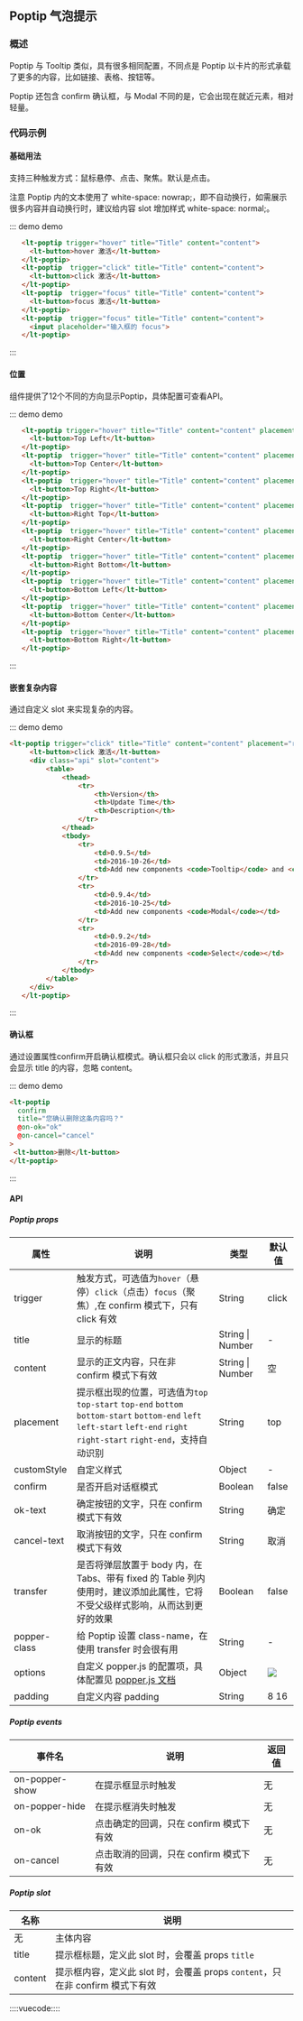 ## Poptip 气泡提示

### 概述

Poptip 与 Tooltip 类似，具有很多相同配置，不同点是 Poptip 以卡片的形式承载了更多的内容，比如链接、表格、按钮等。

Poptip 还包含 confirm 确认框，与 Modal 不同的是，它会出现在就近元素，相对轻量。

### 代码示例

#### 基础用法

支持三种触发方式：鼠标悬停、点击、聚焦。默认是点击。

注意 Poptip 内的文本使用了 white-space: nowrap;，即不自动换行，如需展示很多内容并自动换行时，建议给内容 slot 增加样式 white-space: normal;。

::: demo demo
```html
   <lt-poptip trigger="hover" title="Title" content="content">
     <lt-button>hover 激活</lt-button>
   </lt-poptip>
   <lt-poptip  trigger="click" title="Title" content="content">
     <lt-button>click 激活</lt-button>
   </lt-poptip>
   <lt-poptip  trigger="focus" title="Title" content="content">
     <lt-button>focus 激活</lt-button>
   </lt-poptip>
   <lt-poptip  trigger="focus" title="Title" content="content">
     <input placeholder="输入框的 focus">
   </lt-poptip>
```
:::


#### 位置

组件提供了12个不同的方向显示Poptip，具体配置可查看API。

::: demo demo
```html
   <lt-poptip trigger="hover" title="Title" content="content" placement="top-start">
     <lt-button>Top Left</lt-button>
   </lt-poptip>
   <lt-poptip  trigger="hover" title="Title" content="content" placement="top">
     <lt-button>Top Center</lt-button>
   </lt-poptip>
   <lt-poptip  trigger="hover" title="Title" content="content" placement="top-end">
     <lt-button>Top Right</lt-button>
   </lt-poptip>
   <lt-poptip  trigger="hover" title="Title" content="content" placement="right-start">
     <lt-button>Right Top</lt-button>
   </lt-poptip>
   <lt-poptip  trigger="hover" title="Title" content="content" placement="right">
     <lt-button>Right Center</lt-button>
   </lt-poptip>
   <lt-poptip  trigger="hover" title="Title" content="content" placement="right-end">
     <lt-button>Right Bottom</lt-button>
   </lt-poptip>
   <lt-poptip  trigger="hover" title="Title" content="content" placement="bottom-start">
     <lt-button>Bottom Left</lt-button>
   </lt-poptip>
   <lt-poptip  trigger="hover" title="Title" content="content" placement="bottom">
     <lt-button>Bottom Center</lt-button>
   </lt-poptip>
   <lt-poptip  trigger="hover" title="Title" content="content" placement="bottom-end">
     <lt-button>Bottom Right</lt-button>
   </lt-poptip>
```
:::

#### 嵌套复杂内容

通过自定义 slot 来实现复杂的内容。

::: demo demo
```html
<lt-poptip trigger="click" title="Title" content="content" placement="right">
     <lt-button>click 激活</lt-button>
     <div class="api" slot="content">
         <table>
             <thead>
                 <tr>
                     <th>Version</th>
                     <th>Update Time</th>
                     <th>Description</th>
                 </tr>
             </thead>
             <tbody>
                 <tr>
                     <td>0.9.5</td>
                     <td>2016-10-26</td>
                     <td>Add new components <code>Tooltip</code> and <code>Poptip</code></td>
                 </tr>
                 <tr>
                     <td>0.9.4</td>
                     <td>2016-10-25</td>
                     <td>Add new components <code>Modal</code></td>
                 </tr>
                 <tr>
                     <td>0.9.2</td>
                     <td>2016-09-28</td>
                     <td>Add new components <code>Select</code></td>
                 </tr>
             </tbody>
         </table>
     </div>
   </lt-poptip>
```
:::

#### 确认框

通过设置属性confirm开启确认框模式。确认框只会以 click 的形式激活，并且只会显示 title 的内容，忽略 content。

::: demo demo
```html
<lt-poptip
  confirm
  title="您确认删除这条内容吗？"
  @on-ok="ok"
  @on-cancel="cancel"
>
 <lt-button>删除</lt-button>
</lt-poptip>
```
:::

#### API

##### Poptip props 

属性|说明|类型|默认值
---|---|---|---
trigger|触发方式，可选值为`hover`（悬停）`click`（点击）`focus`（聚焦）,在 confirm 模式下，只有 click 有效|String|click
title|显示的标题|String \| Number|-
content|显示的正文内容，只在非 confirm 模式下有效|String \| Number|空
placement|提示框出现的位置，可选值为`top` `top-start` `top-end` `bottom` `bottom-start` `bottom-end` `left` `left-start` `left-end` `right` `right-start` `right-end`，支持自动识别|String|top
customStyle|自定义样式|Object|-
confirm|是否开启对话框模式|Boolean|false
ok-text|确定按钮的文字，只在 confirm 模式下有效|String|确定
cancel-text|取消按钮的文字，只在 confirm 模式下有效|String|	取消
transfer|是否将弹层放置于 body 内，在 Tabs、带有 fixed 的 Table 列内使用时，建议添加此属性，它将不受父级样式影响，从而达到更好的效果|Boolean|false
popper-class|给 Poptip 设置 class-name，在使用 transfer 时会很有用|String|-
options|自定义 popper.js 的配置项，具体配置见 [popper.js 文档](https://popper.js.org/popper-documentation.html)|Object|![](https://ws3.sinaimg.cn/large/006tKfTcly1fr42hc9bx7j308z05taa5.jpg)
padding|自定义内容 padding|String|8 16

##### Poptip events

事件名|说明|返回值
---|---|---
on-popper-show|在提示框显示时触发|无
on-popper-hide|在提示框消失时触发|无
on-ok|点击确定的回调，只在 confirm 模式下有效|无
on-cancel|点击取消的回调，只在 confirm 模式下有效|无

##### Poptip slot

名称|说明|
---|---
无|主体内容
title|提示框标题，定义此 slot 时，会覆盖 props `title`
content|提示框内容，定义此 slot 时，会覆盖 props `content`，只在非 confirm 模式下有效

::::vuecode::::
<script>
export default {
    methods: {
        ok() {
             this.$message({
              message: '点击了确定',
              type: 'success'
             });
        },
        cancel() {
            this.$message.error('点击了取消');
        }
    }
}
</script>